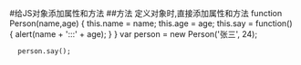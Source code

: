 #给JS对象添加属性和方法
##方法
    定义对象时,直接添加属性和方法
    function Person(name,age) {
        this.name = name;
        this.age = age;
        this.say = function() {
          alert(name + ':::' + age);
        }
      }
      var person = new Person('张三', 24);
      
      person.say(); 
